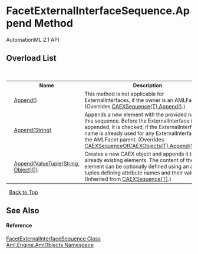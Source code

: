# FacetExternalInterfaceSequence.Append Method 
AutomationML 2.1 API 


## Overload List
&nbsp;<table><tr><th></th><th>Name</th><th>Description</th></tr><tr><td>![Public method](media/pubmethod.gif "Public method")</td><td><a href="M_Aml_Engine_AmlObjects_FacetExternalInterfaceSequence_Append">Append()</a></td><td>
This method is not applicable for ExternalInterfaces, if the owner is an AMLFacet.
 (Overrides <a href="M_Aml_Engine_CAEX_CAEXSequence_1_Append">CAEXSequence(T).Append()</a>.)</td></tr><tr><td>![Public method](media/pubmethod.gif "Public method")</td><td><a href="M_Aml_Engine_AmlObjects_FacetExternalInterfaceSequence_Append_1">Append(String)</a></td><td>
Appends a new element with the provided name to this sequence. Before the ExternalInterface is appended, it is checked, if the ExternalInterface name is already used for any ExternalInterface of the AMLFacet parent.
 (Overrides <a href="M_Aml_Engine_CAEX_CAEXSequenceOfCAEXObjects_1_Append">CAEXSequenceOfCAEXObjects(T).Append(String)</a>.)</td></tr><tr><td>![Public method](media/pubmethod.gif "Public method")![Code example](media/CodeExample.png "Code example")</td><td><a href="M_Aml_Engine_CAEX_CAEXSequence_1_Append_1">Append(ValueTuple(String, Object)[])</a></td><td>
Creates a new CAEX object and appends it to already existing elements. The content of the new element can be optionally defined using an array of tuples defining attribute names and their values.
 (Inherited from <a href="T_Aml_Engine_CAEX_CAEXSequence_1">CAEXSequence(T)</a>.)</td></tr></table>&nbsp;
<a href="#facetexternalinterfacesequence.append-method">Back to Top</a>

## See Also


#### Reference
<a href="T_Aml_Engine_AmlObjects_FacetExternalInterfaceSequence">FacetExternalInterfaceSequence Class</a><br /><a href="N_Aml_Engine_AmlObjects">Aml.Engine.AmlObjects Namespace</a><br />
